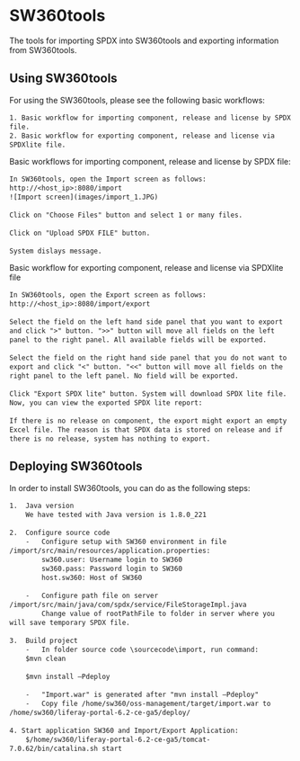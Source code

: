 # SW360tools

The tools for importing SPDX into SW360tools and exporting information from SW360tools.

## Using SW360tools

For using the SW360tools, please see the following basic workflows:

    1. Basic workflow for importing component, release and license by SPDX file.
    2. Basic workflow for exporting component, release and license via SPDXlite file.
 
Basic workflows for importing component, release and license by SPDX file:

    In SW360tools, open the Import screen as follows:
	http://<host_ip>:8080/import
	![Import screen](images/import_1.JPG)

	Click on "Choose Files" button and select 1 or many files.

	Click on "Upload SPDX FILE" button.

	System dislays message.

Basic workflow for exporting component, release and license via SPDXlite file

	In SW360tools, open the Export screen as follows:
	http://<host_ip>:8080/import/export

	Select the field on the left hand side panel that you want to export and click ">" button. ">>" button will move all fields on the left panel to the right panel. All available fields will be exported.
	
	Select the field on the right hand side panel that you do not want to export and click "<" button. "<<" button will move all fields on the right panel to the left panel. No field will be exported.

	Click "Export SPDX lite" button. System will download SPDX lite file. Now, you can view the exported SPDX lite report:

	If there is no release on component, the export might export an empty Excel file. The reason is that SPDX data is stored on release and if there is no release, system has nothing to export.

	
## Deploying SW360tools

In order to install SW360tools, you can do as the following steps:

    1.	Java version
		We have tested with Java version is 1.8.0_221

	2.	Configure source code
		-	Configure setup with SW360 environment in file /import/src/main/resources/application.properties:
			sw360.user: Username login to SW360
			sw360.pass: Password login to SW360
			host.sw360: Host of SW360
 
		-	Configure path file on server /import/src/main/java/com/spdx/service/FileStorageImpl.java
			Change value of rootPathFile to folder in server where you will save temporary SPDX file.

	3.	Build project
		-	In folder source code \sourcecode\import, run command:
		$mvn clean

		$mvn install –Pdeploy

		-	"Import.war" is generated after "mvn install –Pdeploy"
		-	Copy file /home/sw360/oss-management/target/import.war to /home/sw360/liferay-portal-6.2-ce-ga5/deploy/
 	
	4. Start application SW360 and Import/Export Application:
		$/home/sw360/liferay-portal-6.2-ce-ga5/tomcat-7.0.62/bin/catalina.sh start

 

